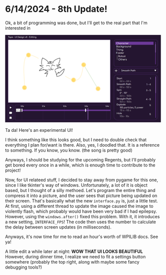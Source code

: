 # 6/14/2024 - 8th Update!

Ok, a bit of programming was done, but I'll get to the real part that I'm interested in

![ta da](</updatelogs/images/06142024 - 1.png>)

Ta da! Here's an experimental UI! 

I think something like this looks good, but I need to double check that everything I plan for/want is there. Also, yes, I doodled that. It is a reference to something. If you know, you know. (the song is pretty good) 

Anyways, I should be studying for the upcoming Regents, but I'll probably get bored every once in a while, which is enough time to contribute to the project!

Now, for UI relateed stuff, I decided to stay away from pygame for this one, since I like tkinter's way of windows. Unfortunately, a lot of it is object based, but I thought of a silly methoed. Let's program the entire thing and compress it into a picture, and the user sees that picture being updated on their screen. That's basically what the new `interface.py` is, just a little test. At first, using a different thread to update the image caused the image to violently flash, which probably would have been very bad if I had epilepsy. However, using the `windows.after()` fixed this problem. With it, it introduces a new setting, `INTERFACE_FPS`! The code then uses the number to calculate the delay between screen updates (in milliseconds).

Anyways, it's now time for me to read an hour's worth of WPILIB docs. See ya!

A little edit a while later at night: **WOW THAT UI LOOKS BEAUTIFUL** However, during dinner time, I realize we need to fit a settings button somewhere (probably the top right, along with maybe some fancy debugging tools?)